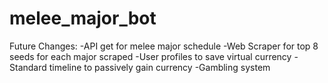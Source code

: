 # melee_major_bot

Future Changes:
-API get for melee major schedule
-Web Scraper for top 8 seeds for each major scraped
-User profiles to save virtual currency
-Standard timeline to passively gain currency
-Gambling system